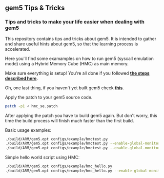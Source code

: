 ## gem5 Tips & Tricks
### **Tips and tricks to make your life easier when dealing with gem5**

This repository contains tips and tricks about gem5. It is intended to gather and share useful hints about gem5, so that the learning process is accelerated.

Here you'll find some examamples on how to run gem5 (syscall emulation mode) using a Hybrid Memory Cube (HMC) as main memory.

Make sure everything is setup! You're all done if you followed [**the steps described here**](../../../README.md).

Oh, one last thing, if you haven't yet built gem5 check [**this**](../../../doc/Gem5Basics.md).

Apply the patch to your gem5 source code.

```bash
patch -p1 < hmc_se.patch
```

After applying the patch you have to build gem5 again. But don't worry, this time the build process will finish much faster than the first build.

Basic usage examples:

```bash
./build/ARM/gem5.opt configs/example/hmctest.py
./build/ARM/gem5.opt configs/example/hmctest.py --enable-global-monitor --enable-link-monitor --arch=same
./build/ARM/gem5.opt configs/example/hmctest.py --enable-global-monitor --enable-link-monitor --arch=mixed
```

Simple hello world script using HMC:

```bash
./build/ARM/gem5.opt configs/example/hmc_hello.py
./build/ARM/gem5.opt configs/example/hmc_hello.py --enable-global-monitor --enable-link-monitor
```

